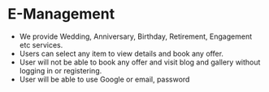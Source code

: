 # E-Management

- We provide Wedding, Anniversary, Birthday, Retirement, Engagement etc services.
- Users can select any item to view details and book any offer.
- User will not be able to book any offer and visit blog and gallery without logging in or registering.
- User will be able to use Google or email, password


